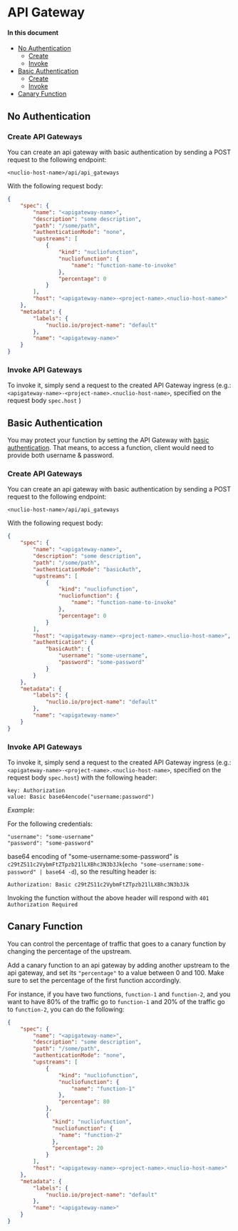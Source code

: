 # API Gateway

#### In this document

- [No Authentication](#none-auth)
    - [Create](#create-none)
    - [Invoke](#invoke-none)
- [Basic Authentication](#basic-auth)
    - [Create](#create-basic)
    - [Invoke](#invoke-basic)
- [Canary Function](#canary-function)

<a id="none-auth"></a>
## No Authentication

<a id="create-none"></a>
### Create API Gateways

You can create an api gateway with basic authentication by sending a POST request to the following endpoint:

```
<nuclio-host-name>/api/api_gateways
```
With the following request body:
```json
{
    "spec": {
        "name": "<apigateway-name>",
        "description": "some description",
        "path": "/some/path", 
        "authenticationMode": "none",
        "upstreams": [
            {
                "kind": "nucliofunction",
                "nucliofunction": {
                    "name": "function-name-to-invoke"
                },
                "percentage": 0
            }
        ],
        "host": "<apigateway-name>-<project-name>.<nuclio-host-name>"
    },
    "metadata": {
        "labels": {
            "nuclio.io/project-name": "default"
        },
        "name": "<apigateway-name>"
    }
}
```

<a id="invoke-none"></a>
### Invoke API Gateways

To invoke it, simply send a request to the created API Gateway ingress (e.g.: `<apigateway-name>-<project-name>.<nuclio-host-name>`,
specified on the request body `spec.host` )

<a id="basic-auth"></a>
## Basic Authentication

You may protect your function by setting the API Gateway with [basic authentication](https://en.wikipedia.org/wiki/Basic_access_authentication). 
That means, to access a function, client would need to provide both username & password.

<a id="create-basic"></a>
### Create API Gateways

You can create an api gateway with basic authentication by sending a POST request to the following endpoint:

```
<nuclio-host-name>/api/api_gateways
```
With the following request body:
```json
{
    "spec": {
        "name": "<apigateway-name>",
        "description": "some description",
        "path": "/some/path",
        "authenticationMode": "basicAuth",
        "upstreams": [
            {
                "kind": "nucliofunction",
                "nucliofunction": {
                    "name": "function-name-to-invoke"
                },
                "percentage": 0
            }
        ],
        "host": "<apigateway-name>-<project-name>.<nuclio-host-name>",
        "authentication": {
            "basicAuth": {
                "username": "some-username",
                "password": "some-password"
            }
        }
    },
    "metadata": {
        "labels": {
            "nuclio.io/project-name": "default"
        },
        "name": "<apigateway-name>"
    }
}
```

<a id="invoke-basic"></a>
### Invoke API Gateways

To invoke it, simply send a request to the created API Gateway ingress (e.g.: `<apigateway-name>-<project-name>.<nuclio-host-name>`,
specified on the request body `spec.host`) with the following header:
```
key: Authorization
value: Basic base64encode("username:password")
```

*Example*:

For the following credentials:
```
"username": "some-username"
"password": "some-password"
```
base64 encoding of "some-username:some-password" is `c29tZS11c2VybmFtZTpzb21lLXBhc3N3b3Jk`(`echo "some-username:some-password" | base64 -d`), 
so the resulting header is:

```
Authorization: Basic c29tZS11c2VybmFtZTpzb21lLXBhc3N3b3Jk
```

Invoking the function without the above header will respond with `401 Authorization Required`

<a id="canary-function"></a>
## Canary Function

You can control the percentage of traffic that goes to a canary function by changing the percentage of the upstream.

Add a canary function to an api gateway by adding another upstream to the api gateway, and set its `"percentage"` to a value between 0 and 100.
Make sure to set the percentage of the first function accordingly.

For instance, if you have two functions, `function-1` and `function-2`, and you want to have 80% of the traffic go to `function-1` and 20% of the traffic go to `function-2`, you can do the following:

```json
{
    "spec": {
        "name": "<apigateway-name>",
        "description": "some description",
        "path": "/some/path", 
        "authenticationMode": "none",
        "upstreams": [
            {
                "kind": "nucliofunction",
                "nucliofunction": {
                    "name": "function-1"
                },
                "percentage": 80
            },
            {
              "kind": "nucliofunction",
              "nucliofunction": {
                "name": "function-2"
              },
              "percentage": 20
            }
        ],
        "host": "<apigateway-name>-<project-name>.<nuclio-host-name>"
    },
    "metadata": {
        "labels": {
            "nuclio.io/project-name": "default"
        },
        "name": "<apigateway-name>"
    }
}
```
